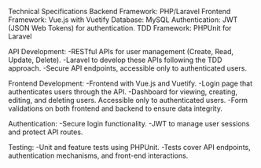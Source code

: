 Technical Specifications
Backend Framework: PHP/Laravel
Frontend Framework: Vue.js with Vuetify
Database: MySQL
Authentication: JWT (JSON Web Tokens) for authentication.
TDD Framework: PHPUnit for Laravel

API Development:
-RESTful APIs for user management (Create, Read, Update, Delete).
-Laravel to develop these APIs following the TDD approach.
-Secure API endpoints, accessible only to authenticated users.

Frontend Development:
-Frontend with Vue.js and Vuetify.
-Login page that authenticates users through the API.
-Dashboard for viewing, creating, editing, and deleting users. Accessible only to authenticated users.
-Form validations on both frontend and backend to ensure data integrity.

Authentication:
-Secure login functionality.
-JWT to manage user sessions and protect API routes.

Testing:
-Unit and feature tests using PHPUnit.
-Tests cover API endpoints, authentication mechanisms, and front-end interactions.
